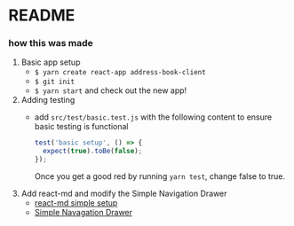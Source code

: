 # README

### how this was made

1. Basic app setup
    * `$ yarn create react-app address-book-client`
    * `$ git init`
    * `$ yarn start` and check out the new app!
1. Adding testing
    * add `src/test/basic.test.js` with the following content to ensure basic testing is functional

        ```js
        test('basic setup', () => {
          expect(true).toBe(false);
        });
        ```

        Once you get a good red by running `yarn test`, change false to true.
1. Add react-md and modify the Simple Navigation Drawer
    * [react-md simple setup](https://github.com/mlaursen/react-md/tree/master/examples/with-create-react-app)
    * [Simple Navagation Drawer](https://react-md.mlaursen.com/components/navigation-drawers#simple-example)
